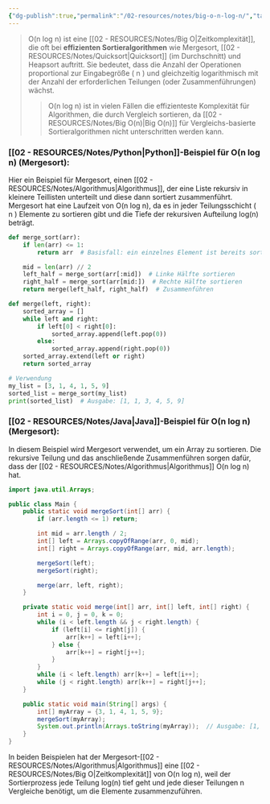 ```yaml
---
{"dg-publish":true,"permalink":"/02-resources/notes/big-o-n-log-n/","tags":["code/time-complexity","code/python","code/java"],"noteIcon":"","updated":"2024-10-31T23:15:01.498+01:00"}
---
```


<style> .container {font-family: sans-serif; text-align: center;} .button-wrapper button {z-index: 1;height: 40px; width: 100px; margin: 10px;padding: 5px;} .excalidraw .App-menu_top .buttonList { display: flex;} .excalidraw-wrapper { height: 800px; margin: 50px; position: relative;} :root[dir="ltr"] .excalidraw .layer-ui__wrapper .zen-mode-transition.App-menu_bottom--transition-left {transform: none;} </style><script src="https://cdn.jsdelivr.net/npm/react@17/umd/react.production.min.js"></script><script src="https://cdn.jsdelivr.net/npm/react-dom@17/umd/react-dom.production.min.js"></script><script type="text/javascript" src="https://cdn.jsdelivr.net/npm/@excalidraw/excalidraw@0/dist/excalidraw.production.min.js"></script><div id="O(n_log_n)_2024-10-31_2049.58.excalidraw.md1"></div><script>(function(){const InitialData={"type":"excalidraw","version":2,"source":"https://github.com/zsviczian/obsidian-excalidraw-plugin/releases/tag/2.5.2","elements":[{"type":"line","version":86,"versionNonce":846295104,"index":"a0","isDeleted":false,"id":"22xlk16OtIDQC9Clkh8QD","fillStyle":"solid","strokeWidth":4,"strokeStyle":"solid","roughness":2,"opacity":100,"angle":0,"x":-420.74055497858546,"y":-314.9179678509385,"strokeColor":"#1e1e1e","backgroundColor":"transparent","width":3,"height":573,"seed":1447570368,"groupIds":[],"frameId":null,"roundness":{"type":2},"boundElements":[],"updated":1730404200923,"link":null,"locked":false,"startBinding":null,"endBinding":null,"lastCommittedPoint":null,"startArrowhead":null,"endArrowhead":null,"points":[[0,0],[3,573]]},{"type":"line","version":133,"versionNonce":2069456960,"index":"a1","isDeleted":false,"id":"e3hyvs-SzDHB1N2lL0Iru","fillStyle":"solid","strokeWidth":4,"strokeStyle":"solid","roughness":2,"opacity":100,"angle":0,"x":-416.74055497858546,"y":260.08203214906155,"strokeColor":"#1e1e1e","backgroundColor":"transparent","width":722,"height":10,"seed":2077012928,"groupIds":[],"frameId":null,"roundness":{"type":2},"boundElements":[],"updated":1730404200923,"link":null,"locked":false,"startBinding":null,"endBinding":null,"lastCommittedPoint":null,"startArrowhead":null,"endArrowhead":null,"points":[[0,0],[722,-10]]},{"type":"line","version":89,"versionNonce":1417830464,"index":"a2","isDeleted":false,"id":"z5DtphfJulXVIl2zoRhD2","fillStyle":"solid","strokeWidth":4,"strokeStyle":"solid","roughness":2,"opacity":100,"angle":0,"x":-442.74055497858546,"y":-279.9179678509385,"strokeColor":"#1e1e1e","backgroundColor":"transparent","width":19,"height":35,"seed":260062144,"groupIds":[],"frameId":null,"roundness":{"type":2},"boundElements":[],"updated":1730404200923,"link":null,"locked":false,"startBinding":null,"endBinding":null,"lastCommittedPoint":null,"startArrowhead":null,"endArrowhead":null,"points":[[0,0],[19,-35]]},{"type":"line","version":28,"versionNonce":231495744,"index":"a3","isDeleted":false,"id":"E1GlfqCd2sReWUQ8eXL_H","fillStyle":"solid","strokeWidth":4,"strokeStyle":"solid","roughness":2,"opacity":100,"angle":0,"x":-420.74055497858546,"y":-313.9179678509385,"strokeColor":"#1e1e1e","backgroundColor":"transparent","width":16,"height":24,"seed":1937949632,"groupIds":[],"frameId":null,"roundness":{"type":2},"boundElements":[],"updated":1730404200923,"link":null,"locked":false,"startBinding":null,"endBinding":null,"lastCommittedPoint":null,"startArrowhead":null,"endArrowhead":null,"points":[[0,0],[16,24]]},{"type":"line","version":8,"versionNonce":2065125440,"index":"a4","isDeleted":false,"id":"6wcK5x6Le9G7xf0spgYAz","fillStyle":"solid","strokeWidth":4,"strokeStyle":"solid","roughness":2,"opacity":100,"angle":0,"x":304.25944502141454,"y":248.08203214906155,"strokeColor":"#1e1e1e","backgroundColor":"transparent","width":25,"height":11,"seed":1173638080,"groupIds":[],"frameId":null,"roundness":{"type":2},"boundElements":[],"updated":1730404200923,"link":null,"locked":false,"startBinding":null,"endBinding":null,"lastCommittedPoint":null,"startArrowhead":null,"endArrowhead":null,"points":[[0,0],[-25,-11]]},{"type":"line","version":14,"versionNonce":1950566464,"index":"a5","isDeleted":false,"id":"ncS4XK48kTLiQgG8gUuD7","fillStyle":"solid","strokeWidth":4,"strokeStyle":"solid","roughness":2,"opacity":100,"angle":0,"x":305.25944502141454,"y":250.08203214906155,"strokeColor":"#1e1e1e","backgroundColor":"transparent","width":20,"height":14,"seed":1626657728,"groupIds":[],"frameId":null,"roundness":{"type":2},"boundElements":[],"updated":1730404200923,"link":null,"locked":false,"startBinding":null,"endBinding":null,"lastCommittedPoint":null,"startArrowhead":null,"endArrowhead":null,"points":[[0,0],[-20,14]]},{"type":"text","version":97,"versionNonce":73989056,"index":"a6","isDeleted":false,"id":"DsSUslFK","fillStyle":"solid","strokeWidth":4,"strokeStyle":"solid","roughness":2,"opacity":100,"angle":0,"x":-125.74055497858546,"y":260.08203214906155,"strokeColor":"#1e1e1e","backgroundColor":"transparent","width":166.18069458007812,"height":37.800000000000004,"seed":1520720832,"groupIds":[],"frameId":null,"roundness":null,"boundElements":[],"updated":1730404200924,"link":null,"locked":false,"fontSize":28,"fontFamily":6,"text":"Input Size (n)","rawText":"Input Size (n)","textAlign":"left","verticalAlign":"top","containerId":null,"originalText":"Input Size (n)","autoResize":true,"lineHeight":1.35},{"type":"text","version":112,"versionNonce":260415552,"index":"a7","isDeleted":false,"id":"9wZch8DV","fillStyle":"solid","strokeWidth":4,"strokeStyle":"solid","roughness":2,"opacity":100,"angle":4.723593972811037,"x":-489.2462705162005,"y":-127.41811367230781,"strokeColor":"#1e1e1e","backgroundColor":"transparent","width":63.63618469238281,"height":37.800000000000004,"seed":86172608,"groupIds":[],"frameId":null,"roundness":null,"boundElements":[],"updated":1730404200924,"link":null,"locked":false,"fontSize":28,"fontFamily":6,"text":"Time","rawText":"Time","textAlign":"left","verticalAlign":"top","containerId":null,"originalText":"Time","autoResize":true,"lineHeight":1.35},{"type":"arrow","version":502,"versionNonce":1307126720,"index":"aI","isDeleted":false,"id":"D-WBkzm1aWm4kwK7wcgX4","fillStyle":"solid","strokeWidth":4,"strokeStyle":"solid","roughness":0,"opacity":100,"angle":0,"x":-410.59913793103453,"y":252.69100215517238,"strokeColor":"#f08c00","backgroundColor":"transparent","width":640.6896551724138,"height":431.03448275862064,"seed":1236319168,"groupIds":[],"frameId":null,"roundness":{"type":2},"boundElements":[],"updated":1730404200924,"link":null,"locked":false,"startBinding":null,"endBinding":null,"lastCommittedPoint":null,"startArrowhead":null,"endArrowhead":"arrow","points":[[0,0],[321.3793103448275,-114.4827586206896],[640.6896551724138,-431.03448275862064]]},{"type":"text","version":108,"versionNonce":1096839232,"index":"aJ","isDeleted":false,"id":"VIPKbQmx","fillStyle":"solid","strokeWidth":4,"strokeStyle":"solid","roughness":0,"opacity":100,"angle":5.494143481980993,"x":100.20838060534857,"y":-139.5782647511142,"strokeColor":"#f08c00","backgroundColor":"transparent","width":113.12092590332031,"height":21.6,"seed":329466816,"groupIds":[],"frameId":null,"roundness":null,"boundElements":[],"updated":1730404200924,"link":"[[O(n log n)\|O(n log n)]]","locked":false,"fontSize":16,"fontFamily":6,"text":"📍[[O(n log n)\|O(n log n)]]","rawText":"[[O(n log n)\|O(n log n)]]","textAlign":"left","verticalAlign":"top","containerId":null,"originalText":"📍[[O(n log n)\|O(n log n)]]","autoResize":true,"lineHeight":1.35},{"type":"arrow","version":115,"versionNonce":383803456,"index":"a8","isDeleted":true,"id":"27G4mRiUcyEX0nxuWYtMu","fillStyle":"solid","strokeWidth":4,"strokeStyle":"solid","roughness":0,"opacity":100,"angle":0,"x":-415.3612446337579,"y":253.18548042492364,"strokeColor":"#2f9e44","backgroundColor":"transparent","width":684,"height":13,"seed":1854958528,"groupIds":[],"frameId":null,"roundness":{"type":2},"boundElements":[],"updated":1730404223433,"link":null,"locked":false,"startBinding":null,"endBinding":null,"lastCommittedPoint":null,"startArrowhead":null,"endArrowhead":"arrow","points":[[0,0],[684,-13]]},{"type":"text","version":91,"versionNonce":1859040192,"index":"a9","isDeleted":true,"id":"XgMo1eLe","fillStyle":"solid","strokeWidth":4,"strokeStyle":"solid","roughness":2,"opacity":100,"angle":0,"x":165.98358295244896,"y":214.80617008009608,"strokeColor":"#2f9e44","backgroundColor":"transparent","width":62.496826171875,"height":21.6,"seed":1628238784,"groupIds":[],"frameId":null,"roundness":null,"boundElements":[],"updated":1730404222674,"link":"[[O1\|O1]]","locked":false,"fontSize":16,"fontFamily":6,"text":"📍[[O1\|O1]]","rawText":"[[O1\|O1]]","textAlign":"left","verticalAlign":"top","containerId":null,"originalText":"📍[[O1\|O1]]","autoResize":true,"lineHeight":1.35},{"type":"arrow","version":244,"versionNonce":1104390208,"index":"aA","isDeleted":true,"id":"YlKoz3tVIYy45929U5Ymk","fillStyle":"solid","strokeWidth":4,"strokeStyle":"solid","roughness":0,"opacity":100,"angle":0,"x":-414.0474137931034,"y":256.13927801724134,"strokeColor":"#1971c2","backgroundColor":"transparent","width":701.3793103448274,"height":295.1724137931034,"seed":1656257472,"groupIds":[],"frameId":null,"roundness":{"type":2},"boundElements":[],"updated":1730404217678,"link":null,"locked":false,"startBinding":null,"endBinding":null,"lastCommittedPoint":null,"startArrowhead":null,"endArrowhead":"arrow","points":[[0,0],[701.3793103448274,-295.1724137931034]]},{"type":"text","version":154,"versionNonce":1106556992,"index":"aB","isDeleted":true,"id":"b8cj9diV","fillStyle":"solid","strokeWidth":4,"strokeStyle":"solid","roughness":0,"opacity":100,"angle":5.826417420157298,"x":171.1295440212897,"y":-36.15075977271073,"strokeColor":"#1971c2","backgroundColor":"transparent","width":72.4808349609375,"height":21.6,"seed":900924352,"groupIds":[],"frameId":null,"roundness":null,"boundElements":[],"updated":1730404216513,"link":"[[O(n)\|O(n)]]","locked":false,"fontSize":16,"fontFamily":6,"text":"📍[[O(n)\|O(n)]]","rawText":"[[O(n)\|O(n)]]","textAlign":"left","verticalAlign":"top","containerId":null,"originalText":"📍[[O(n)\|O(n)]]","autoResize":true,"lineHeight":1.35},{"type":"arrow","version":270,"versionNonce":1175851968,"index":"aC","isDeleted":true,"id":"v0lxRiDpmjYLSgCYojwO0","fillStyle":"solid","strokeWidth":4,"strokeStyle":"solid","roughness":0,"opacity":100,"angle":0,"x":-414.0474137931034,"y":256.8289331896552,"strokeColor":"#2f9e44","backgroundColor":"transparent","width":436.551724137931,"height":514.4827586206895,"seed":1478265792,"groupIds":[],"frameId":null,"roundness":{"type":2},"boundElements":[],"updated":1730404210533,"link":null,"locked":false,"startBinding":null,"endBinding":null,"lastCommittedPoint":null,"startArrowhead":null,"endArrowhead":"arrow","points":[[0,0],[304.13793103448273,-269.6551724137931],[436.551724137931,-514.4827586206895]]},{"type":"text","version":107,"versionNonce":403642432,"index":"aD","isDeleted":true,"id":"Q69io56L","fillStyle":"solid","strokeWidth":4,"strokeStyle":"solid","roughness":0,"opacity":100,"angle":5.237953054781757,"x":-72.3492541584875,"y":-199.5334267072389,"strokeColor":"#2f9e44","backgroundColor":"transparent","width":78.56085205078125,"height":21.6,"seed":68490176,"groupIds":[],"frameId":null,"roundness":null,"boundElements":[],"updated":1730404209693,"link":"[[O(n²)\|O(n²)]]","locked":false,"fontSize":16,"fontFamily":6,"text":"📍[[O(n²)\|O(n²)]]","rawText":"[[O(n²)\|O(n²)]]","textAlign":"left","verticalAlign":"top","containerId":null,"originalText":"📍[[O(n²)\|O(n²)]]","autoResize":true,"lineHeight":1.35},{"type":"arrow","version":335,"versionNonce":493551680,"index":"aE","isDeleted":true,"id":"6Kv8xdNjhireK7V0_h3Xe","fillStyle":"solid","strokeWidth":4,"strokeStyle":"solid","roughness":0,"opacity":100,"angle":0,"x":-411.28879310344826,"y":254.07031249999994,"strokeColor":"#1e1e1e","backgroundColor":"transparent","width":331.0344827586206,"height":526.206896551724,"seed":800889792,"groupIds":[],"frameId":null,"roundness":{"type":2},"boundElements":[],"updated":1730404211279,"link":null,"locked":false,"startBinding":null,"endBinding":null,"lastCommittedPoint":null,"startArrowhead":null,"endArrowhead":"arrow","points":[[0,0],[236.55172413793093,-315.8620689655172],[331.0344827586206,-526.206896551724]]},{"type":"text","version":106,"versionNonce":540650432,"index":"aF","isDeleted":true,"id":"veM0a4y5","fillStyle":"solid","strokeWidth":4,"strokeStyle":"solid","roughness":0,"opacity":100,"angle":5.181153299986048,"x":-185.97224553399883,"y":-169.78594705349707,"strokeColor":"#1e1e1e","backgroundColor":"transparent","width":78.56085205078125,"height":21.6,"seed":221455296,"groupIds":[],"frameId":null,"roundness":null,"boundElements":[],"updated":1730404211778,"link":"[[O(n³)\|O(n³)]]","locked":false,"fontSize":16,"fontFamily":6,"text":"📍[[O(n³)\|O(n³)]]","rawText":"[[O(n³)\|O(n³)]]","textAlign":"left","verticalAlign":"top","containerId":null,"originalText":"📍[[O(n³)\|O(n³)]]","autoResize":true,"lineHeight":1.35},{"type":"arrow","version":452,"versionNonce":864581696,"index":"aG","isDeleted":true,"id":"PxQXJqZYoSIJ0IQctLGv_","fillStyle":"solid","strokeWidth":4,"strokeStyle":"solid","roughness":0,"opacity":100,"angle":0,"x":-411.9784482758621,"y":255.44962284482762,"strokeColor":"#e03131","backgroundColor":"transparent","width":704.1379310344827,"height":154.4827586206897,"seed":177777600,"groupIds":[],"frameId":null,"roundness":{"type":2},"boundElements":[],"updated":1730404221433,"link":null,"locked":false,"startBinding":null,"endBinding":null,"lastCommittedPoint":null,"startArrowhead":null,"endArrowhead":"arrow","points":[[0,0],[217.9310344827586,-125.5172413793104],[704.1379310344827,-154.4827586206897]]},{"type":"text","version":130,"versionNonce":755899328,"index":"aH","isDeleted":true,"id":"8d0CMKN2","fillStyle":"solid","strokeWidth":4,"strokeStyle":"solid","roughness":0,"opacity":100,"angle":0,"x":163.61268472906386,"y":72.81415486453199,"strokeColor":"#e03131","backgroundColor":"transparent","width":99.79289245605469,"height":21.6,"seed":1376596928,"groupIds":[],"frameId":null,"roundness":null,"boundElements":[],"updated":1730404220531,"link":"[[O(log n)\|O(log n)]]","locked":false,"fontSize":16,"fontFamily":6,"text":"📍[[O(log n)\|O(log n)]]","rawText":"[[O(log n)\|O(log n)]]","textAlign":"left","verticalAlign":"top","containerId":null,"originalText":"📍[[O(log n)\|O(log n)]]","autoResize":true,"lineHeight":1.35},{"type":"arrow","version":193,"versionNonce":551830464,"index":"aK","isDeleted":true,"id":"TSaSEwXtbqLdApSKorSFZ","fillStyle":"solid","strokeWidth":4,"strokeStyle":"solid","roughness":0,"opacity":100,"angle":0,"x":-406.46120689655174,"y":249.24272629310343,"strokeColor":"#e03131","backgroundColor":"transparent","width":213.1034482758621,"height":533.7931034482758,"seed":235195328,"groupIds":[],"frameId":null,"roundness":{"type":2},"boundElements":[],"updated":1730404213658,"link":null,"locked":false,"startBinding":null,"endBinding":null,"lastCommittedPoint":null,"startArrowhead":null,"endArrowhead":"arrow","points":[[0,0],[161.37931034482756,-277.24137931034477],[213.1034482758621,-533.7931034482758]]},{"type":"text","version":95,"versionNonce":1651501120,"index":"aL","isDeleted":true,"id":"FR7fK4h4","fillStyle":"solid","strokeWidth":4,"strokeStyle":"solid","roughness":0,"opacity":100,"angle":4.85990474664134,"x":-266.31280099641276,"y":-217.7311854317358,"strokeColor":"#e03131","backgroundColor":"transparent","width":77.9678955078125,"height":21.6,"seed":1391809472,"groupIds":[],"frameId":null,"roundness":null,"boundElements":[],"updated":1730404212408,"link":"[[O(2ⁿ)\|O(2ⁿ)]]","locked":false,"fontSize":16,"fontFamily":6,"text":"📍[[O(2ⁿ)\|O(2ⁿ)]]","rawText":"[[O(2ⁿ)\|O(2ⁿ)]]","textAlign":"left","verticalAlign":"top","containerId":null,"originalText":"📍[[O(2ⁿ)\|O(2ⁿ)]]","autoResize":true,"lineHeight":1.35},{"type":"arrow","version":95,"versionNonce":1635113920,"index":"aM","isDeleted":true,"id":"V-n_mvWKbtAbOCPeP9IV-","fillStyle":"solid","strokeWidth":4,"strokeStyle":"solid","roughness":0,"opacity":100,"angle":0,"x":-406.46120689655174,"y":252.69100215517238,"strokeColor":"#f08c00","backgroundColor":"transparent","width":76.55172413793105,"height":557.9310344827586,"seed":949279680,"groupIds":[],"frameId":null,"roundness":{"type":2},"boundElements":[],"updated":1730404215266,"link":null,"locked":false,"startBinding":null,"endBinding":null,"lastCommittedPoint":null,"startArrowhead":null,"endArrowhead":"arrow","points":[[0,0],[59.31034482758622,-277.24137931034477],[76.55172413793105,-557.9310344827586]]},{"type":"text","version":128,"versionNonce":1002295360,"index":"aN","isDeleted":true,"id":"Gfwz0h0a","fillStyle":"solid","strokeWidth":4,"strokeStyle":"solid","roughness":0,"opacity":100,"angle":4.8159130645368435,"x":-388.9226994827751,"y":-233.5744948633648,"strokeColor":"#f08c00","backgroundColor":"transparent","width":76.25685119628906,"height":21.6,"seed":1359176640,"groupIds":[],"frameId":null,"roundness":null,"boundElements":[],"updated":1730404214586,"link":"[[O(n!)\|O(n!)]]","locked":false,"fontSize":16,"fontFamily":6,"text":"📍[[O(n!)\|O(n!)]]","rawText":"[[O(n!)\|O(n!)]]","textAlign":"left","verticalAlign":"top","containerId":null,"originalText":"📍[[O(n!)\|O(n!)]]","autoResize":true,"lineHeight":1.35},{"type":"arrow","version":122,"versionNonce":1234469824,"index":"aO","isDeleted":true,"id":"GirLYHqViroie4QU9moNC","fillStyle":"solid","strokeWidth":4,"strokeStyle":"solid","roughness":0,"opacity":100,"angle":0,"x":-408.53017241379314,"y":253.38065732758622,"strokeColor":"#1e1e1e","backgroundColor":"transparent","width":702.7586206896551,"height":224.82758620689657,"seed":1784736704,"groupIds":[],"frameId":null,"roundness":{"type":2},"boundElements":[],"updated":1730404218532,"link":null,"locked":false,"startBinding":null,"endBinding":null,"lastCommittedPoint":null,"startArrowhead":null,"endArrowhead":"arrow","points":[[0,0],[702.7586206896551,-224.82758620689657]]},{"type":"text","version":85,"versionNonce":12161088,"index":"aP","isDeleted":true,"id":"rvpHWVkb","fillStyle":"solid","strokeWidth":4,"strokeStyle":"solid","roughness":0,"opacity":100,"angle":6.029878855035,"x":173.6720996132692,"y":27.531003174353998,"strokeColor":"#1e1e1e","backgroundColor":"transparent","width":81.2620849609375,"height":21.6,"seed":248345536,"groupIds":[],"frameId":null,"roundness":null,"boundElements":[],"updated":1730404219614,"link":"[[O(√n)\|O(√n)]]","locked":false,"fontSize":16,"fontFamily":6,"text":"📍[[O(√n)\|O(√n)]]","rawText":"[[O(√n)\|O(√n)]]","textAlign":"left","verticalAlign":"top","containerId":null,"originalText":"📍[[O(√n)\|O(√n)]]","autoResize":true,"lineHeight":1.35}],"appState":{"theme":"dark","viewBackgroundColor":"#ffffff","currentItemStrokeColor":"#1e1e1e","currentItemBackgroundColor":"transparent","currentItemFillStyle":"solid","currentItemStrokeWidth":2,"currentItemStrokeStyle":"solid","currentItemRoughness":1,"currentItemOpacity":100,"currentItemFontFamily":5,"currentItemFontSize":20,"currentItemTextAlign":"left","currentItemStartArrowhead":null,"currentItemEndArrowhead":"arrow","currentItemArrowType":"round","scrollX":377.625,"scrollY":453.7890625,"zoom":{"value":1},"currentItemRoundness":"round","gridSize":20,"gridStep":5,"gridModeEnabled":false,"gridColor":{"Bold":"rgba(217, 217, 217, 0.5)","Regular":"rgba(230, 230, 230, 0.5)"},"currentStrokeOptions":null,"frameRendering":{"enabled":true,"clip":true,"name":true,"outline":true},"objectsSnapModeEnabled":false,"activeTool":{"type":"selection","customType":null,"locked":false,"lastActiveTool":null}},"files":{}};InitialData.scrollToContent=true;App=()=>{const e=React.useRef(null),t=React.useRef(null),[n,i]=React.useState({width:void 0,height:void 0});return React.useEffect(()=>{i({width:t.current.getBoundingClientRect().width,height:t.current.getBoundingClientRect().height});const e=()=>{i({width:t.current.getBoundingClientRect().width,height:t.current.getBoundingClientRect().height})};return window.addEventListener("resize",e),()=>window.removeEventListener("resize",e)},[t]),React.createElement(React.Fragment,null,React.createElement("div",{className:"excalidraw-wrapper",ref:t},React.createElement(ExcalidrawLib.Excalidraw,{ref:e,width:n.width,height:n.height,initialData:InitialData,viewModeEnabled:!0,zenModeEnabled:!0,gridModeEnabled:!1})))},excalidrawWrapper=document.getElementById("O(n_log_n)_2024-10-31_2049.58.excalidraw.md1");ReactDOM.render(React.createElement(App),excalidrawWrapper);})();</script>
>O(n log n) ist eine [[02 - RESOURCES/Notes/Big O\|Zeitkomplexität]], die oft bei **effizienten Sortieralgorithmen** wie Mergesort, 
>[[02 - RESOURCES/Notes/Quicksort\|Quicksort]] (im Durchschnitt) und Heapsort auftritt. Sie bedeutet, dass die Anzahl der Operationen proportional zur Eingabegröße \( n \) und gleichzeitig logarithmisch mit der Anzahl der erforderlichen Teilungen (oder Zusammenführungen) wächst. 
>>O(n log n) ist in vielen Fällen die effizienteste Komplexität für Algorithmen, die durch Vergleich sortieren, da [[02 - RESOURCES/Notes/Big O(n)\|Big O(n)]] für Vergleichs-basierte Sortieralgorithmen nicht unterschritten werden kann.

### [[02 - RESOURCES/Notes/Python\|Python]]-Beispiel für O(n log n) (Mergesort):
Hier ein Beispiel für Mergesort, einen [[02 - RESOURCES/Notes/Algorithmus\|Algorithmus]], der eine Liste rekursiv in kleinere Teillisten unterteilt und diese dann sortiert zusammenführt. Mergesort hat eine Laufzeit von O(n log n), da es in jeder Teilungsschicht \( n \) Elemente zu sortieren gibt und die Tiefe der rekursiven Aufteilung log(n) beträgt.

```python
def merge_sort(arr):
    if len(arr) <= 1:
        return arr  # Basisfall: ein einzelnes Element ist bereits sortiert

    mid = len(arr) // 2
    left_half = merge_sort(arr[:mid])  # Linke Hälfte sortieren
    right_half = merge_sort(arr[mid:])  # Rechte Hälfte sortieren
    return merge(left_half, right_half)  # Zusammenführen

def merge(left, right):
    sorted_array = []
    while left and right:
        if left[0] < right[0]:
            sorted_array.append(left.pop(0))
        else:
            sorted_array.append(right.pop(0))
    sorted_array.extend(left or right)
    return sorted_array

# Verwendung
my_list = [3, 1, 4, 1, 5, 9]
sorted_list = merge_sort(my_list)
print(sorted_list)  # Ausgabe: [1, 1, 3, 4, 5, 9]
```

### [[02 - RESOURCES/Notes/Java\|Java]]-Beispiel für O(n log n) (Mergesort):
In diesem Beispiel wird Mergesort verwendet, um ein Array zu sortieren. Die rekursive Teilung und das anschließende Zusammenführen sorgen dafür, dass der [[02 - RESOURCES/Notes/Algorithmus\|Algorithmus]] O(n log n) hat.

```java
import java.util.Arrays;

public class Main {
    public static void mergeSort(int[] arr) {
        if (arr.length <= 1) return;

        int mid = arr.length / 2;
        int[] left = Arrays.copyOfRange(arr, 0, mid);
        int[] right = Arrays.copyOfRange(arr, mid, arr.length);

        mergeSort(left);
        mergeSort(right);

        merge(arr, left, right);
    }

    private static void merge(int[] arr, int[] left, int[] right) {
        int i = 0, j = 0, k = 0;
        while (i < left.length && j < right.length) {
            if (left[i] <= right[j]) {
                arr[k++] = left[i++];
            } else {
                arr[k++] = right[j++];
            }
        }
        while (i < left.length) arr[k++] = left[i++];
        while (j < right.length) arr[k++] = right[j++];
    }

    public static void main(String[] args) {
        int[] myArray = {3, 1, 4, 1, 5, 9};
        mergeSort(myArray);
        System.out.println(Arrays.toString(myArray));  // Ausgabe: [1, 1, 3, 4, 5, 9]
    }
}
```

In beiden Beispielen hat der Mergesort-[[02 - RESOURCES/Notes/Algorithmus\|Algorithmus]] eine [[02 - RESOURCES/Notes/Big O\|Zeitkomplexität]] von O(n log n), weil der Sortierprozess jede Teilung log(n) tief geht und jede dieser Teilungen n Vergleiche benötigt, um die Elemente zusammenzuführen.